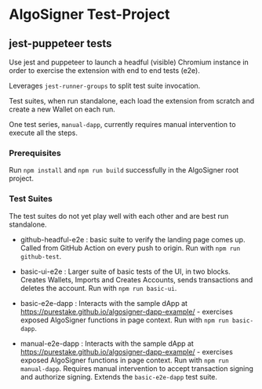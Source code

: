 # AlgoSigner Test-Project

## jest-puppeteer tests

Use jest and puppeteer to launch a headful (visible) Chromium instance in order to exercise the extension with end to end tests (e2e).

Leverages `jest-runner-groups` to split test suite invocation. 

Test suites, when run standalone, each load the extension from scratch and create a new Wallet on each run. 

One test series, `manual-dapp`, currently requires manual intervention to execute all the steps. 

### Prerequisites 

Run `npm install` and `npm run build` successfully in the AlgoSigner root project. 


### Test Suites

The test suites do not yet play well with each other and are best run standalone. 

- github-headful-e2e : basic suite to verify the landing page comes up. Called from GitHub Action on every push to origin. Run with `npm run github-test`.

- basic-ui-e2e :  Larger suite of basic tests of the UI, in two blocks. Creates Wallets, Imports and Creates Accounts, sends transactions and deletes the account. Run with `npm run basic-ui`.

- basic-e2e-dapp : Interacts with the sample dApp at https://purestake.github.io/algosigner-dapp-example/ - exercises exposed AlgoSigner functions in page context. Run with `npm run basic-dapp`.  

- manual-e2e-dapp : Interacts with the sample dApp at https://purestake.github.io/algosigner-dapp-example/ - exercises exposed AlgoSigner functions in page context. Run with `npm run manual-dapp`. Requires manual intervention to accept transaction signing and authorize signing. Extends the `basic-e2e-dapp` test suite. 
